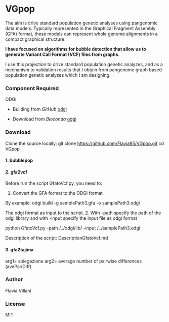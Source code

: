 # VGpop

The aim is drive standard population genetic analyses using pangenomic data models.
Typically represented in the Graphical Fragment Assembly (GFA) format, these models can represent whole genome alignments in a compact graphical structure. 

**I have focused on algorithms for bubble detection that allow us to generate Variant Call Format (VCF) files from graphs**.

I use this projection to drive standard population genetic analyzes, and as a mechanism to validation results that I obtain from pangenome graph based population genetic analyzes which I am designing.

### Component Required

ODGI

- Building from *GitHub* [odgi](https://github.com/vgteam/odgi)

- Download from *Bioconda* [odgi](https://anaconda.org/bioconda/odgi)


### Download

Clone the source locally:
git clone https://github.com/Flavia95/VGpop.git
cd VGpop

#### 1. bubblepop

#### 2. gfa2vcf

Before run the script GfatoVcf.py, you need to:
1. Convert the GFA format to the ODGI format

By example:
odgi build -g samplePath3.gfa -o samplePath3.odgi

The odgi format as input to the script.
2. With -path specify the path of the odgi library and with -input specify the input file as odgi format

python GfatoVcf.py -path /../odgi/lib/ -input /../samplePath3.odgi

Description of the script:
DescriptionGfatoVcf.md

#### 3. gfa2tajima

arg1= spiegazione arg2= average number of pairwise differences (avePairDiff)

### Author

Flavia Villani

### License

MIT



